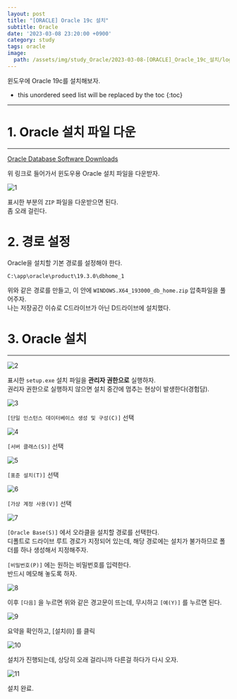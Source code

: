 ```yaml
---
layout: post
title: "[ORACLE] Oracle 19c 설치"
subtitle: Oracle
date: '2023-03-08 23:20:00 +0900'
category: study
tags: oracle
image:
  path: /assets/img/study_Oracle/2023-03-08-[ORACLE]_Oracle_19c_설치/logo.png
---
```


윈도우에 Oracle 19c를 설치해보자.

<!--more-->

* this unordered seed list will be replaced by the toc
{:toc}

<hr/>

# 1. Oracle 설치 파일 다운
---

[Oracle Database Software Downloads](https://www.oracle.com/kr/database/technologies/oracle-database-software-downloads.html)

위 링크로 들어가서 윈도우용 Oracle 설치 파일을 다운받자.

![1](/assets/img/study_Oracle/2023-03-08-[ORACLE]_Oracle_19c_설치/1.png)

표시한 부분의 `ZIP` 파일을 다운받으면 된다.<br>
좀 오래 걸린다.<br>

# 2. 경로 설정

Oracle을 설치할 기본 경로를 설정해야 한다.

`C:\app\oracle\product\19.3.0\dbhome_1`

위와 같은 경로를 만들고, 이 안에 `WINDOWS.X64_193000_db_home.zip` 압축파일을 풀어주자.<br>
나는 저장공간 이슈로 C드라이브가 아닌 D드라이브에 설치했다.

# 3. Oracle 설치
---

![2](/assets/img/study_Oracle/2023-03-08-[ORACLE]_Oracle_19c_설치/2.png)

표시한 `setup.exe` 설치 파일을 **관리자 권한으로** 실행하자.<br>
권리자 권한으로 실행하지 않으면 설치 중간에 멈추는 현상이 발생한다(경험담).

![3](/assets/img/study_Oracle/2023-03-08-[ORACLE]_Oracle_19c_설치/3.png)

`[단일 인스턴스 데이터베이스 생성 및 구성(C)]` 선택

![4](/assets/img/study_Oracle/2023-03-08-[ORACLE]_Oracle_19c_설치/4.png)

`[서버 클래스(S)]` 선택

![5](/assets/img/study_Oracle/2023-03-08-[ORACLE]_Oracle_19c_설치/5.png)

`[표준 설치(T)]` 선택

![6](/assets/img/study_Oracle/2023-03-08-[ORACLE]_Oracle_19c_설치/6.png)

`[가상 계정 사용(V)]` 선택

![7](/assets/img/study_Oracle/2023-03-08-[ORACLE]_Oracle_19c_설치/7.png)

`[Oracle Base(S)]` 에서 오라클을 설치할 경로를 선택한다.<br>
디폴트로 드라이브 루트 경로가 지정되어 있는데, 해당 경로에는 설치가 불가하므로 폴더를 하나 생성해서 지정해주자.

`[비밀번호(P)]` 에는 원하는 비밀번호를 입력한다.<br>
반드시 메모해 놓도록 하자.

![8](/assets/img/study_Oracle/2023-03-08-[ORACLE]_Oracle_19c_설치/8.png)

이후 `[다음]` 을 누르면 위와 같은 경고문이 뜨는데, 무시하고 `[예(Y)]` 를 누르면 된다.

![9](/assets/img/study_Oracle/2023-03-08-[ORACLE]_Oracle_19c_설치/9.png)

요약을 확인하고, [설치(I)] 를 클릭

![10](/assets/img/study_Oracle/2023-03-08-[ORACLE]_Oracle_19c_설치/10.png)

설치가 진행되는데, 상당히 오래 걸리니까 다른걸 하다가 다시 오자.<br>

![11](/assets/img/study_Oracle/2023-03-08-[ORACLE]_Oracle_19c_설치/11.png)

설치 완료.